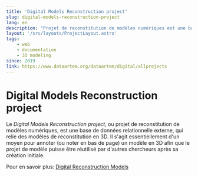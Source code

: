 ```yaml
---
title: 'Digital Models Reconstruction project'
slug: digital-models-reconstruction-project
lang: en
description: "Projet de reconstitution de modèles numériques est une base de données relationnelle externe, qui relie des modèles de reconstitution en 3D"
layout: '/src/layouts/ProjectLayout.astro'
tags: 
    - web
    - documentation
    - 3D modeling
since: 2019
link: https://www.dataartem.org/dataartem/digital/allprojects
---
```



<!-- ajouter bonnes dates, author/project lead? -->

# Digital Models Reconstruction project 

Le *Digital Models Reconstruction project*, ou projet de reconstitution de modèles numériques, est une base de données relationnelle externe, qui relie des modèles de reconstitution en 3D. Il s'agit essentiellement d'un moyen pour annoter (ou noter en bas de page) un modèle en 3D afin que le projet de modèle puisse être réutilisé par d'autres chercheurs après sa création initiale.

Pour en savoir plus: [Digital Reconstruction Models](https://www.dataartem.org/dataartem/digital/allprojects)